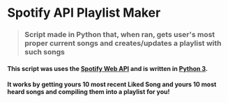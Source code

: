 # Spotify API Playlist Maker
> ### Script made in Python that, when ran, gets user's most proper current songs and creates/updates a playlist with such songs

#### This script was uses the [Spotify Web API](https://developer.spotify.com/) and is written in [Python 3](https://www.python.org/).
#### It works by getting yours 10 most recent <b>Liked Song</b> and yours 10 most <b>heard songs</b> and compiling them into a playlist for you!
